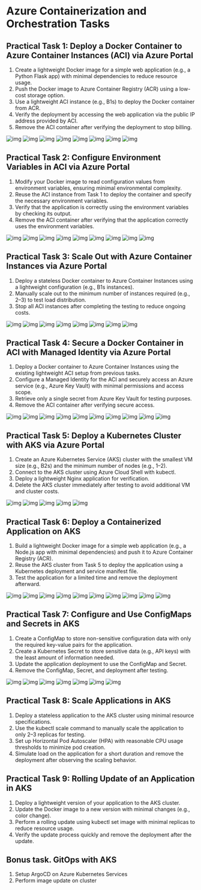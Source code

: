 # Azure Containerization and Orchestration Tasks

## Practical Task 1: Deploy a Docker Container to Azure Container Instances (ACI) via Azure Portal

1. Create a lightweight Docker image for a simple web application (e.g., a Python Flask app) with minimal dependencies to reduce resource usage.
2. Push the Docker image to Azure Container Registry (ACR) using a low-cost storage option.
3. Use a lightweight ACI instance (e.g., B1s) to deploy the Docker container from ACR.
4. Verify the deployment by accessing the web application via the public IP address provided by ACI.
5. Remove the ACI container after verifying the deployment to stop billing.

![img](/screenshots/1_1.png)
![img](/screenshots/1_2.png)
![img](/screenshots/1_3.png)
![img](/screenshots/1_4.png)
![img](/screenshots/1_5.png)
![img](/screenshots/1_6.png)
![img](/screenshots/1_7.png)
![img](/screenshots/1_8.png)

## Practical Task 2: Configure Environment Variables in ACI via Azure Portal

1. Modify your Docker image to read configuration values from environment variables,  ensuring minimal environmental complexity.
2. Reuse the ACI instance from Task 1 to deploy the container and specify the necessary environment variables.
3. Verify that the application is correctly using the environment variables by checking its output.
4. Remove the ACI container after verifying that the application correctly uses the environment variables.

![img](/screenshots/2_1.png)
![img](/screenshots/2_2.png)
![img](/screenshots/2_3.png)
![img](/screenshots/2_4.png)
![img](/screenshots/2_5.png)
![img](/screenshots/2_6.png)
![img](/screenshots/2_7.png)
![img](/screenshots/2_8.png)
![img](/screenshots/2_9.png)

## Practical Task 3: Scale Out with Azure Container Instances via Azure Portal

1. Deploy a stateless Docker container to Azure Container Instances using a lightweight configuration (e.g., B1s instances).
2. Manually scale out to the minimum number of instances required (e.g., 2–3) to test load distribution.
3. Stop all ACI instances after completing the testing to reduce ongoing costs.

![img](/screenshots/3_1.png)
![img](/screenshots/3_2.png)
![img](/screenshots/3_3.png)
![img](/screenshots/3_4.png)
![img](/screenshots/3_5.png)
![img](/screenshots/3_6.png)
![img](/screenshots/3_7.png)
![img](/screenshots/3_8.png)

## Practical Task 4: Secure a Docker Container in ACI with Managed Identity via Azure Portal

1. Deploy a Docker container to Azure Container Instances using the existing lightweight ACI setup from previous tasks.
2. Configure a Managed Identity for the ACI and securely access an Azure service (e.g., Azure Key Vault) with minimal permissions and access scope.
3. Retrieve only a single secret from Azure Key Vault for testing purposes.
4. Remove the ACI container after verifying secure access.

![img](/screenshots/4_1.png)
![img](/screenshots/4_2.png)
![img](/screenshots/4_3.png)
![img](/screenshots/4_4.png)
![img](/screenshots/4_5.png)
![img](/screenshots/4_6.png)
![img](/screenshots/4_7.png)
![img](/screenshots/4_8.png)
![img](/screenshots/4_9.png)
![img](/screenshots/4_10.png)

## Practical Task 5: Deploy a Kubernetes Cluster with AKS via Azure Portal

1. Create an Azure Kubernetes Service (AKS) cluster with the smallest VM size (e.g., B2s) and the minimum number of nodes (e.g., 1–2).
2. Connect to the AKS cluster using Azure Cloud Shell with kubectl.
3. Deploy a lightweight Nginx application for verification.
4. Delete the AKS cluster immediately after testing to avoid additional VM and cluster costs.

![img](/screenshots/5_1.png)
![img](/screenshots/5_2.png)
![img](/screenshots/5_3.png)
![img](/screenshots/5_4.png)
![img](/screenshots/5_5.png)

## Practical Task 6: Deploy a Containerized Application on AKS

1. Build a lightweight Docker image for a simple web application (e.g., a Node.js app with minimal dependencies) and push it to Azure Container Registry (ACR).
2. Reuse the AKS cluster from Task 5 to deploy the application using a Kubernetes deployment and service manifest file.
3. Test the application for a limited time and remove the deployment afterward.

![img](/screenshots/6_1.png)
![img](/screenshots/6_2.png)
![img](/screenshots/6_3.png)
![img](/screenshots/6_4.png)
![img](/screenshots/6_5.png)
![img](/screenshots/6_6.png)
![img](/screenshots/6_7.png)
![img](/screenshots/6_8.png)
![img](/screenshots/6_9.png)
![img](/screenshots/6_10.png)

## Practical Task 7: Configure and Use ConfigMaps and Secrets in AKS

1. Create a ConfigMap to store non-sensitive configuration data with only the required key-value pairs for the application.
2. Create a Kubernetes Secret to store sensitive data (e.g., API keys) with the least amount of information needed.
3. Update the application deployment to use the ConfigMap and Secret.
4. Remove the ConfigMap, Secret, and deployment after testing.

![img](/screenshots/7_1.png)
![img](/screenshots/7_2.png)
![img](/screenshots/7_3.png)
![img](/screenshots/7_4.png)
![img](/screenshots/7_5.png)
![img](/screenshots/7_6.png)
![img](/screenshots/7_7.png)

## Practical Task 8: Scale Applications in AKS

1. Deploy a stateless application to the AKS cluster using minimal resource specifications.
2. Use the kubectl scale command to manually scale the application to only 2–3 replicas for testing.
3. Set up Horizontal Pod Autoscaler (HPA) with reasonable CPU usage thresholds to minimize pod creation.
4. Simulate load on the application for a short duration and remove the deployment after observing the scaling behavior.

## Practical Task 9: Rolling Update of an Application in AKS

1. Deploy a lightweight version of your application to the AKS cluster.
2. Update the Docker image to a new version with minimal changes (e.g., color change).
3. Perform a rolling update using kubectl set image with minimal replicas to reduce resource usage.
4. Verify the update process quickly and remove the deployment after the update.

## Bonus task. GitOps with AKS

1. Setup ArgoCD on Azure Kubernetes Services
2. Perform image update on cluster

